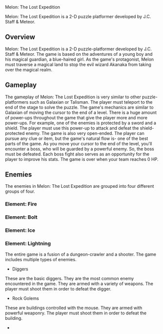 Melon: The Lost Expedition

Melon: The Lost Expedition is a 2-D puzzle platformer developed by J.C. Staff & Meteor.

## Overview

Melon: The Lost Expedition is a 2-D puzzle-platformer developed by J.C. Staff & Meteor. The game is based on the adventures of a young boy and his magical guardian, a blue-haired girl. As the game's protagonist, Melon must traverse a magical land to stop the evil wizard Akanaka from taking over the magical realm.

## Gameplay

The gameplay of Melon: The Lost Expedition is very similar to other puzzle-platformers such as Galaxian or Talisman. The player must teleport to the end of the stage to solve the puzzle. The game's mechanics are similar to Galaxian of moving the cursor to the end of a level. There is a huge amount of power-ups throughout the game that give the player more and more power-ups. For example, one of the enemies is protected by a sword and a shield. The player must use this power-up to attack and defeat the shield-protected enemy. The game is also very open-ended. The player can pursue any clue or item, but the game's natural flow is- one of the best parts of the game. As you move your cursor to the end of the level, you'll encounter a boss, who will be guarded by a powerful enemy. So, the boss must be defeated. Each boss fight also serves as an opportunity for the player to improve his stats. The game is over when your team reaches 0 HP.

## Enemies

The enemies in Melon: The Lost Expedition are grouped into four different groups of four.

### Element: Fire

### Element: Bolt

### Element: Ice

### Element: Lightning

The entire game is a fusion of a dungeon-crawler and a shooter. The game includes multiple types of enemies.

*   Diggers

These are the basic diggers. They are the most common enemy encountered in the game. They are armed with a variety of weapons. The player must shoot them in order to defeat the digger.

*   Rock Golems

These are buildings controlled with the mouse. They are armed with powerful weaponry. The player must shoot them in order to defeat the building.

*